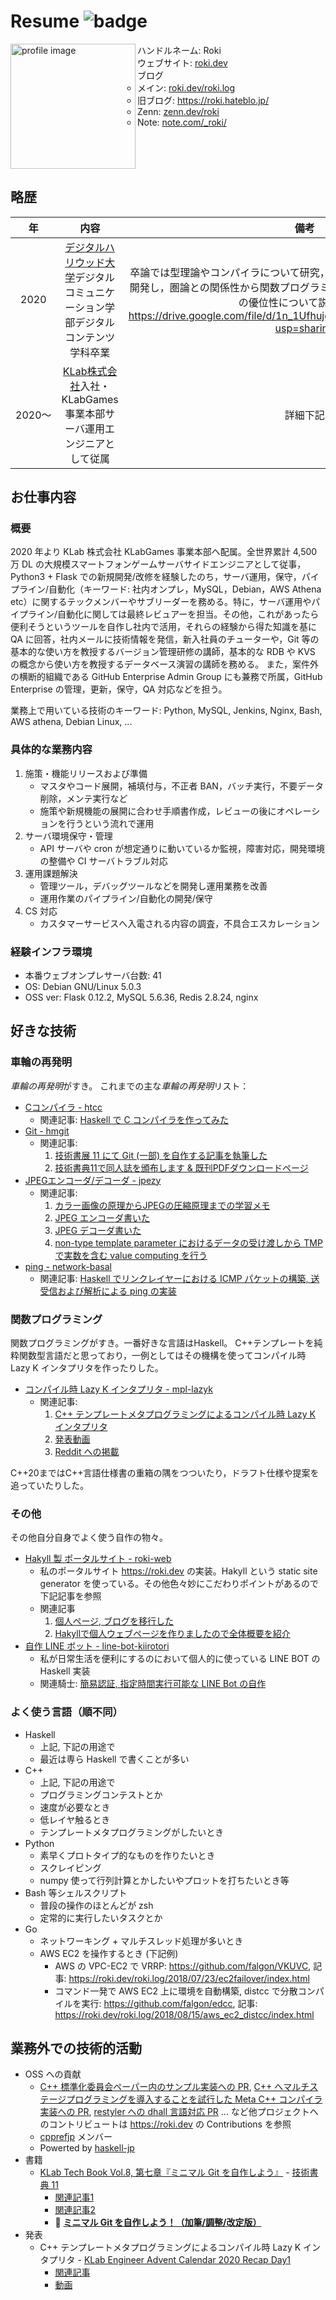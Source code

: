 # Resume ![badge](https://img.shields.io/badge/Last%20updated-2023%2F06%2F08-brightgreen.svg)

<img src="https://avatars.githubusercontent.com/u/1241783?s=400&u=dee28487989ded5b417672468b4b942d00abde1b" width="200" alt="profile image" align="left" />
<ul style="display: list-item; list-style: none;" >
    <li>ハンドルネーム: Roki</li>
    <li>ウェブサイト: <a href="https://roki.dev">roki.dev</a></li>
    <li>ブログ
        <ul>
            <li>メイン: <a href="https://roki.dev/roki.log">roki.dev/roki.log</a></li>
            <li>旧ブログ: <a href="https://roki.hateblo.jp/">https://roki.hateblo.jp/</a></li>
            <li>Zenn: <a href="https://zenn.dev/roki">zenn.dev/roki</a></li>
            <li>Note: <a href="https://note.com/_roki/">note.com/_roki/</a></li>
        </ul>
    </li>
</ul>

<br clear="left">

## 略歴

| 年 | 内容 | 備考 |
| :--: | :--: | :--: |
| 2020 | [デジタルハリウッド大学](https://www.dhw.ac.jp/)デジタルコミュニケーション学部デジタルコンテンツ学科卒業 | 卒論では型理論やコンパイラについて研究，Haskell で自作の C コンパイラを開発し，圏論との関係性から関数プログラミングでコンパイラを開発することの優位性について説きました: https://drive.google.com/file/d/1n_1Ufhujgff71lyc9ViEyI7EsS_vDotn/view?usp=sharing |
| 2020〜 | [KLab株式会社](https://www.klab.com/jp/)入社・KLabGames事業本部サーバ運用エンジニアとして従属 | 詳細下記 |

## お仕事内容

### 概要

2020 年より KLab 株式会社 KLabGames 事業本部へ配属。全世界累計 4,500万 DL の大規模スマートフォンゲームサーバサイドエンジニアとして従事，Python3 + Flask での新規開発/改修を経験したのち，サーバ運用，保守，パイプライン/自動化（キーワード: 社内オンプレ，MySQL，Debian，AWS Athena etc）に関するテックメンバーやサブリーダーを務める。特に，サーバ運用やパイプライン/自動化に関しては最終レビュアーを担当。その他，これがあったら便利そうというツールを自作し社内で活用，それらの経験から得た知識を基に QA に回答，社内メールに技術情報を発信，新入社員のチューターや，Git 等の基本的な使い方を教授するバージョン管理研修の講師，基本的な RDB や KVS の概念から使い方を教授するデータベース演習の講師を務める。
また，案件外の横断的組織である GitHub Enterprise Admin Group にも兼務で所属，GitHub Enterprise の管理，更新，保守，QA 対応などを担う。

業務上で用いている技術のキーワード: Python, MySQL, Jenkins, Nginx, Bash, AWS athena, Debian Linux, ...

### 具体的な業務内容

1. 施策・機能リリースおよび準備
    - マスタやコード展開，補填付与，不正者 BAN，バッチ実行，不要データ削除，メンテ実行など
    - 施策や新規機能の展開に合わせ手順書作成，レビューの後にオペレーションを行うという流れで運用
2. サーバ環境保守・管理
    - API サーバや cron が想定通りに動いているか監視，障害対応，開発環境の整備や CI サーバトラブル対応
3. 運用課題解決
    - 管理ツール，デバッグツールなどを開発し運用業務を改善
    - 運用作業のパイプライン/自動化の開発/保守
4. CS 対応
    - カスタマーサービスへ入電される内容の調査，不具合エスカレーション

### 経験インフラ環境

- 本番ウェブオンプレサーバ台数: 41
- OS: Debian GNU/Linux 5.0.3
- OSS ver: Flask 0.12.2, MySQL 5.6.36, Redis 2.8.24, nginx 

## 好きな技術

### 車輪の再発明

<i>車輪の再発明</i>がすき。
これまでの主な<i>車輪の再発明</i>リスト：
- [Cコンパイラ - htcc](https://github.com/falgon/htcc)
    - 関連記事: [Haskell で C コンパイラを作ってみた](https://roki.dev/roki.log/2020/03/17/SelfMadeCCompiler/index.html)
- [Git - hmgit](https://github.com/falgon/hmgit)
    - 関連記事:
        1. [技術書展 11 にて Git (一部) を自作する記事を執筆した](https://roki.dev/roki.log/2021/07/10/SelfMadeTinyGit/index.html)
        2. [技術書典11で同人誌を頒布します & 既刊PDFダウンロードページ](https://www.klab.com/jp/blog/tech/2021/tbf11.html)
- [JPEGエンコーダ/デコーダ - jpezy](https://github.com/falgon/jpezy)
    - 関連記事:
        1. [カラー画像の原理からJPEGの圧縮原理までの学習メモ](https://roki.hateblo.jp/entry/2017/04/10/JPEG%E3%81%AB%E3%81%A4%E3%81%84%E3%81%A6%E5%AD%A6%E7%BF%92%E3%83%A1%E3%83%A2)
        2. [JPEG エンコーダ書いた](https://roki.hateblo.jp/entry/2017/07/02/JPEG_%E3%82%A8%E3%83%B3%E3%82%B3%E3%83%BC%E3%83%80%E6%9B%B8%E3%81%84%E3%81%9F)
        3. [JPEG デコーダ書いた](https://roki.hateblo.jp/entry/2017/08/13/JPEG_%E3%83%87%E3%82%B3%E3%83%BC%E3%83%80%E6%9B%B8%E3%81%84%E3%81%9F)
        4. [non-type template parameter におけるデータの受け渡しから TMP で実数を含む value computing を行う](https://roki.hateblo.jp/entry/2017/09/01/non-type_template_parameter_%E3%81%AB%E3%81%8A%E3%81%91%E3%82%8B%E3%83%87%E3%83%BC%E3%82%BF%E3%81%AE%E5%8F%97%E3%81%91%E6%B8%A1%E3%81%97%E3%81%8B%E3%82%89_TMP_%E3%81%A7%E5%AE%9F%E6%95%B0%E3%82%92%E5%90%AB)
- [ping - network-basal](https://github.com/falgon/network-basal)
    - 関連記事: [Haskell でリンクレイヤーにおける ICMP パケットの構築, 送受信および解析による ping の実装](https://roki.dev/roki.log/2018/09/15/scratchPacket/index.html)

### 関数プログラミング

関数プログラミングがすき。一番好きな言語はHaskell。
C++テンプレートを純粋関数型言語だと思っており，一例としてはその機構を使ってコンパイル時 Lazy K インタプリタを作ったりした。
- [コンパイル時 Lazy K インタプリタ - mpl-lazyk](https://github.com/falgon/mpl-lazyk)
    - 関連記事:
        1. [C++ テンプレートメタプログラミングによるコンパイル時 Lazy K インタプリタ](https://roki.dev/roki.log/2020/12/16/CompileTimeLazyKWithCXXTemplateMetaProgramming/index.html)
        2. [発表動画](https://klab-fukuoka-meetup.connpass.com/event/199452/)
        3. [Reddit への掲載](https://www.reddit.com/r/cpp/comments/kt72dz/lazy_k_interpreter_in_c_template_metaprogramming/)

C++20まではC++言語仕様書の重箱の隅をつついたり，ドラフト仕様や提案を追っていたりした。

### その他

その他自分自身でよく使う自作の物々。

- [Hakyll 製 ポータルサイト - roki-web](https://github.com/falgon/roki-web)
    - 私のポータルサイト https://roki.dev の実装。Hakyll という static site generator を使っている。その他色々妙にこだわりポイントがあるので下記記事を参照
    - 関連記事
        1. [個人ページ, ブログを移行した](https://roki.dev/roki.log/2020/08/25/hello-roki-web/index.html)
        2. [Hakyllで個人ウェブページを作りましたので全体概要を紹介](https://www.klab.com/jp/blog/tech/2020/0924-Hakyll.html)
- [自作 LINE ボット - line-bot-kiirotori](https://github.com/falgon/line-bot-kiirotori)
    - 私が日常生活を便利にするのにおいて個人的に使っている LINE BOT の Haskell 実装
    - 関連騎士: [簡易認証, 指定時間実行可能な LINE Bot の自作](https://roki.dev/roki.log/2022/04/10/LineBotDevelopment/index.html)

### よく使う言語（順不同）

- Haskell
    - 上記, 下記の用途で
    - 最近は専ら Haskell で書くことが多い
- C++
    - 上記, 下記の用途で
    - プログラミングコンテストとか
    - 速度が必要なとき
    - 低レイヤ触るとき
    - テンプレートメタプログラミングがしたいとき
- Python
    - 素早くプロトタイプ的なものを作りたいとき
    - スクレイピング
    - numpy 使って行列計算とかしたいやプロットを打ちたいとき等
- Bash 等シェルスクリプト
    - 普段の操作のほとんどが zsh
    - 定常的に実行したいタスクとか
- Go
    - ネットワーキング + マルチスレッド処理が多いとき
    - AWS EC2 を操作するとき (下記例)
        - AWS の VPC-EC2 で VRRP: https://github.com/falgon/VKUVC, 記事: https://roki.dev/roki.log/2018/07/23/ec2failover/index.html
        - コマンド一発で AWS EC2 上に環境を自動構築, distcc で分散コンパイルを実行: https://github.com/falgon/edcc, 記事: https://roki.dev/roki.log/2018/08/15/aws_ec2_distcc/index.html

## 業務外での技術的活動

- OSS への貢献
    - [C++ 標準化委員会ペーパー内のサンプル実装への PR](https://github.com/PeterSommerlad/SC22WG21_Papers/pull/5), [C++ へマルチステージプログラミングを導入することを試行した Meta C++ コンパイラ実装への PR](https://github.com/meta-cpp/clang/pull/1), [restyler への dhall 言語対応 PR](https://github.com/restyled-io/restylers/pull/96) ... など他プロジェクトへのコントリビュートは <https://roki.dev> の Contributions を参照
    - [cpprefjp](https://github.com/cpprefjp) メンバー
    - Powerted by [haskell-jp](https://haskell.jp/blog/posts/links.html#:~:text=%E3%83%A1%E3%83%A2%20by%20matsubara0507-,roki.log,-by%20Roki) 
- 書籍
    - [KLab Tech Book Vol.8, 第七章『ミニマル Git を自作しよう』](https://techbookfest.org/product/6185615265628160) - [技術書典 11](https://techbookfest.org/event/tbf11)
        - [関連記事1](https://roki.dev/roki.log/2021/07/10/SelfMadeTinyGit/index.html)
        - [関連記事2](https://www.klab.com/jp/blog/tech/2021/tbf11.html)
        - :star2: **[ミニマル Git を自作しよう！（加筆/調整/改定版）](https://note.com/_roki/)**
- 発表
    - C++ テンプレートメタプログラミングによるコンパイル時 Lazy K インタプリタ - [KLab Engineer Advent Calendar 2020 Recap Day1](https://klab-fukuoka-meetup.connpass.com/event/199452/)
        - [関連記事](https://roki.dev/roki.log/2020/12/16/CompileTimeLazyKWithCXXTemplateMetaProgramming/index.html)
        - [動画](https://www.youtube.com/watch?v=OTYsKSZNbZc&feature=emb_title&ab_channel=klab_tech)
